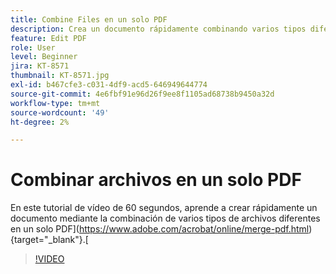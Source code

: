 ```yaml
---
title: Combine Files en un solo PDF
description: Crea un documento rápidamente combinando varios tipos diferentes de archivos en un único PDF
feature: Edit PDF
role: User
level: Beginner
jira: KT-8571
thumbnail: KT-8571.jpg
exl-id: b467cfe3-c031-4df9-acd5-646949644774
source-git-commit: 4e6fbf91e96d26f9ee8f1105ad68738b9450a32d
workflow-type: tm+mt
source-wordcount: '49'
ht-degree: 2%

---
```


# Combinar archivos en un solo PDF

En este tutorial de vídeo de 60 segundos, aprende a crear rápidamente un documento mediante la combinación de varios tipos de archivos diferentes en un solo PDF](https://www.adobe.com/acrobat/online/merge-pdf.html){target="_blank"}.[

>[!VIDEO](https://video.tv.adobe.com/v/336361?quality=12&learn=on&hidetitle=true)
